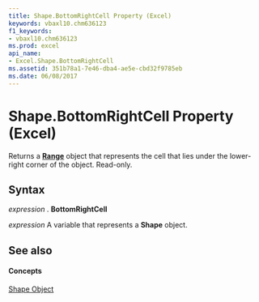 ```yaml
---
title: Shape.BottomRightCell Property (Excel)
keywords: vbaxl10.chm636123
f1_keywords:
- vbaxl10.chm636123
ms.prod: excel
api_name:
- Excel.Shape.BottomRightCell
ms.assetid: 351b78a1-7e46-dba4-ae5e-cbd32f9785eb
ms.date: 06/08/2017
---
```



# Shape.BottomRightCell Property (Excel)

Returns a **[Range](range-object-excel.md)** object that represents the cell that lies under the lower-right corner of the object. Read-only.


## Syntax

 _expression_ . **BottomRightCell**

 _expression_ A variable that represents a **Shape** object.


## See also


#### Concepts


[Shape Object](shape-object-excel.md)

